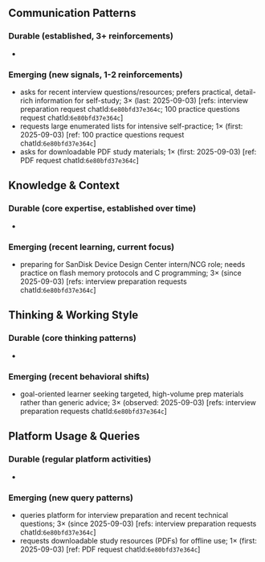 ## Communication Patterns
### Durable (established, 3+ reinforcements)
-

### Emerging (new signals, 1-2 reinforcements)
- asks for recent interview questions/resources; prefers practical, detail-rich information for self-study; 3× (last: 2025-09-03) [refs: interview preparation request chatId:`6e80bfd37e364c`; 100 practice questions request chatId:`6e80bfd37e364c`]
- requests large enumerated lists for intensive self-practice; 1× (first: 2025-09-03) [ref: 100 practice questions request chatId:`6e80bfd37e364c`]
- asks for downloadable PDF study materials; 1× (first: 2025-09-03) [ref: PDF request chatId:`6e80bfd37e364c`]

## Knowledge & Context
### Durable (core expertise, established over time)
-

### Emerging (recent learning, current focus)
- preparing for SanDisk Device Design Center intern/NCG role; needs practice on flash memory protocols and C programming; 3× (since 2025-09-03) [refs: interview preparation requests chatId:`6e80bfd37e364c`]

## Thinking & Working Style
### Durable (core thinking patterns)
-

### Emerging (recent behavioral shifts)
- goal-oriented learner seeking targeted, high-volume prep materials rather than generic advice; 3× (observed: 2025-09-03) [refs: interview preparation requests chatId:`6e80bfd37e364c`]

## Platform Usage & Queries
### Durable (regular platform activities)
-

### Emerging (new query patterns)
- queries platform for interview preparation and recent technical questions; 3× (since 2025-09-03) [refs: interview preparation requests chatId:`6e80bfd37e364c`]
- requests downloadable study resources (PDFs) for offline use; 1× (first: 2025-09-03) [ref: PDF request chatId:`6e80bfd37e364c`]